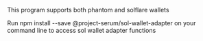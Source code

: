 This program supports both phantom and solflare wallets


Run  npm install --save @project-serum/sol-wallet-adapter  on your command line to access sol wallet adapter functions
